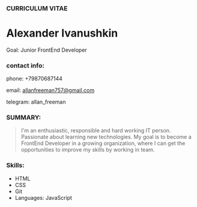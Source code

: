 ### CURRICULUM VITAE

# Alexander Ivanushkin

Goal: Junior FrontEnd Developer

### contact info:

phone: +79870687144

email: allanfreeman757@gmail.com

telegram: allan_freeman

### SUMMARY: 
>  I'm an enthusiastic, responsible and hard working IT person. Passionate about learning new technologies. 
>My goal is to become a FrontEnd Developer in a growing organization, where I can get the opportunities 
>to improve my skills by working in team.

### Skills: 
 - HTML 
  - CSS 
  - Git
 - Languages: JavaScript



